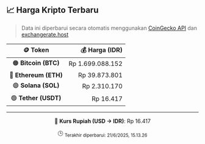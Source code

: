 

<!-- HARGA_KRIPTO -->
## 📈 Harga Kripto Terbaru

> Data ini diperbarui secara otomatis menggunakan [CoinGecko API](https://www.coingecko.com/) dan [exchangerate.host](https://exchangerate.host/)

<div align="center">

| 🪙 Token | 💰 Harga (IDR) |
|:------:|---------------:|
| 🟠 **Bitcoin (BTC)**   | Rp 1.699.088.152 |
| 🔵 **Ethereum (ETH)**  | Rp 39.873.801 |
| 🟣 **Solana (SOL)**    | Rp 2.310.170 |
| 🟢 **Tether (USDT)**   | Rp 16.417 |

---

💱 **Kurs Rupiah (USD → IDR)**: Rp 16.417

🕒 <sub>Terakhir diperbarui: 21/6/2025, 15.13.26</sub>

</div>
<!-- /HARGA_KRIPTO -->